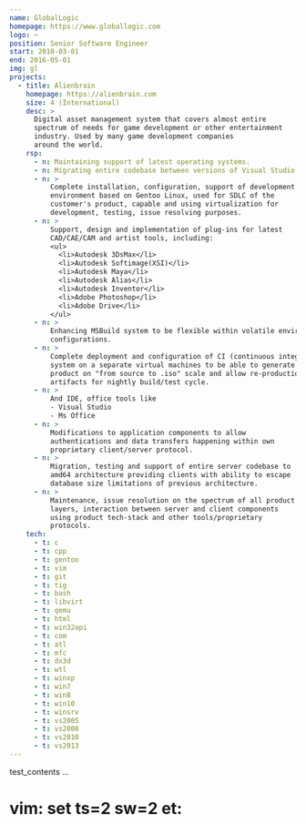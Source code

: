 ```yaml
---
name: GlobalLogic
homepage: https://www.globallogic.com
logo: ~
position: Senior Software Engineer
start: 2010-03-01
end: 2016-05-01
img: gl
projects:
  - title: Alienbrain
    homepage: https://alienbrain.com
    size: 4 (International)
    desc: >
      Digital asset management system that covers almost entire
      spectrum of needs for game development or other entertainment
      industry. Used by many game development companies
      around the world.
    rsp:
      - n: Maintaining support of latest operating systems.
      - n: Migrating entire codebase between versions of Visual Studio IDE.
      - n: >
          Complete installation, configuration, support of development
          environment based on Gentoo Linux, used for SDLC of the
          customer's product, capable and using virtualization for
          development, testing, issue resolving purposes.
      - n: >
          Support, design and implementation of plug-ins for latest
          CAD/CAE/CAM and artist tools, including:
          <ul>
            <li>Autodesk 3DsMax</li>
            <li>Autodesk Softimage(XSI)</li>
            <li>Autodesk Maya</li>
            <li>Autodesk Alias</li>
            <li>Autodesk Inventor</li>
            <li>Adobe Photoshop</li>
            <li>Adobe Drive</li>
          </ul>
      - n: >
          Enhancing MSBuild system to be flexible within volatile environment
          configurations.
      - n: >
          Complete deployment and configuration of CI (continuous integration)
          system on a separate virtual machines to be able to generate entire
          product on "from source to .iso" scale and allow re-production of
          artifacts for nightly build/test cycle.
      - n: >
          And IDE, office tools like
          - Visual Studio
          - Ms Office
      - n: >
          Modifications to application components to allow
          authentications and data transfers happening within own
          proprietary client/server protocol.
      - n: >
          Migration, testing and support of entire server codebase to
          amd64 architecture providing clients with ability to escape
          database size limitations of previous architecture.
      - n: >
          Maintenance, issue resolution on the spectrum of all product
          layers, interaction between server and client components
          using product tech-stack and other tools/proprietary
          protocols.
    tech:
      - t: c
      - t: cpp
      - t: gentoo
      - t: vim
      - t: git
      - t: tig
      - t: bash
      - t: libvirt
      - t: qemu
      - t: html
      - t: win32api
      - t: com
      - t: atl
      - t: mfc
      - t: dx3d
      - t: wtl
      - t: winxp
      - t: win7
      - t: win8
      - t: win10
      - t: winsrv
      - t: vs2005
      - t: vs2008
      - t: vs2010
      - t: vs2013
---
```

test_contents
...
# vim: set ts=2 sw=2 et:
